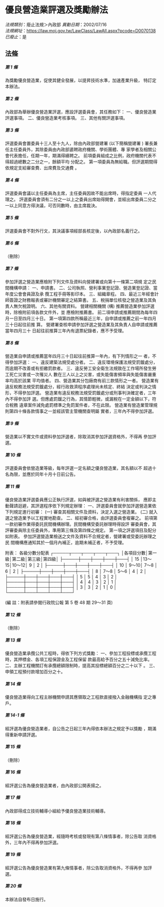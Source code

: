# 優良營造業評選及獎勵辦法

*法規類別*：廢止法規＞內政部
*異動日期*：2002/07/16  
*法規網址*：https://law.moj.gov.tw/LawClass/LawAll.aspx?pcode=D0070138
*已廢止*：是


## 法條
##### 第 1 條
為獎勵優良營造業，促使其健全發展，以提昇技術水準，加速產業升級，
特訂定本辦法。

##### 第 2 條
內政部為舉辦優良營造業評選，應設評選委員會，其任務如下：
一、優良營造業評選事項。
二、優良營造業考核事項。
三、其他有關評選事項。


##### 第 3 條
評選委員會置委員十三人至十九人，除由內政部營建署 (以下簡稱營建署
) 署長兼任主任委員外，其除委員由內政部遴聘政府機關、學術團體、專
家學者及相關公會代表擔任，任期一年，期滿得續聘之。
前項委員組成之比例，政府機關代表不得超過總數之二分之一，餘額平均
分配之。
第一項委員為無給職。但評選期間得依規定支給審查費、出席費及交通費
。

##### 第 4 條
評選委員會議以主任委員為主席，主任委員因故不能出席時，得指定委員
一人代理之。
評選委員會須有二分之一以上之委員出席始得開會，並經出席委員二分之
一以上同意方得決議，可否同數時，由主席裁決。

##### 第 5 條
評選委員會不對外行文，其決議事項經部長核定後，以內政部名義行之。

##### 第 6 條
（刪除）

##### 第 7 條
參加評選之營造業應檢附下列文件及資料向營建署或向第十一條第二項規
定之民間機構申請：
一、申請書。
二、公司執照、營利事業登記證、營造業登記證、當年度公會會員證及承
    攬工程手冊等影印本。
三、組織章程。
四、最近三年經會計師簽證之財務報表或審計機關審定之結算書。
五、稅捐單位核發之營造業及其負責人無欠稅證明。
六、其他有關資料。
營建相關機關 (構) 推薦營造業參加評選時，除檢附前項各款文件外，並
應檢附推薦書。
前二項申請或推薦期間為每年四月一日至四月三十日。
第一項第四款所稱最近三年，自申請或推薦之前一年四月三十日起往前推
算。
營建署查核申請參加評選之營造業及其負責人自申請或推薦當年四月三十
日起往前推算三年內有退票紀錄者，應不予受理。


##### 第 8 條
營造業自申請或推薦當年四月三十日起往前推算一年內，有下列情形之一
者，不得參加評選：
一、違反建築法規受處分者。
二、違反環境保護法規受罰鍰處分，而逾期不改善或有拒繳罰款者。
三、違反勞工安全衛生法規致在工作場所發生勞工死亡災害或一次罹災人
    數在三人以上之災害，或失能傷害頻率與失能傷害嚴重率均高於該業
    平均值者。
四、營造業其分包廠商有前三款情形之一者。
營造業有違反稅務法規受罰鍰處分，經行政救濟程序處理尚未核定、終結
決定或判決之情形，不得參加評選。
營造業有違反稅務法規受罰鍰處分或刑事判決確定者，三年內不得參加評
選。但應處罰鍰之行為，其情節輕微，或漏稅在一定金額以下，符合稅務
違章案件減免處罰標準之免罰案件者，不在此限。
營造業有營造業管理規則第四十條各款情事之一並經該管主管機關查明屬
實者，三年內不得參加評選。


##### 第 9 條
營造業以不實文件或資料參加評選者，除取消其參加評選資格外，不得再
參加評選。

##### 第 10 條
評選委員會依營造業等級，每年評選一定名額之優良營造業，其名額以不
超過十名為限，並應於同年十月十日前公告。

##### 第 11 條
優良營造業評選委員應公正執行評選，如與被評選之營造業有利害關係，
應即主動聲請迴避，其評選程序依下列規定辦理：
一、評選委員會就參加評選營造業依下列規定進行初審：
 (一) 審查其相關文件及資料，決定入選之營造業。
 (二) 就入選之營造業予以工程實地勘查。
二、經初審合格，由評選委員會複審之。
前項第一款初審作業得委託民間機構辦理。民間機構受委託辦理時得設評
審委員會，其評審委員除主任委員外，準用第三條及第四條之規定。
第一項之評選項目及配分如附表。
參加評選營造業檢送之文件及資料不合規定者，營建署或受委託辦理之民
間機構應通知其於一個月內補正，逾期未補正者，不予受理。

附表：
      各級分數分配表
┌─────┬───┬───┬───┬───┐
│各項目分數│第一級│第二級│第三級│第四級│
├─────┼───┼───┼───┼───┤
│    15    │13～15│10～12│   9  │   2  │
├─────┼───┼───┼───┼───┤
│    10    │ 9～10│ 7～8 │   6  │   2  │
├─────┼───┼───┼───┼───┤
│    8     │ 7～8 │ 5～6 │   4  │   2  │
├─────┼───┼───┼───┼───┤
│    5     │   5  │   4  │   3  │   2  │
├─────┼───┼───┼───┼───┤
│    4     │   4  │   3  │   2  │   1  │
├─────┼───┼───┼───┼───┤
│    3     │   3  │   2  │   1  │   0  │
└─────┴───┴───┴───┴───┘

 (編      註：附表請參閱行政院公報 第 5 卷 48 期 29～31 頁)


##### 第 12 條
（刪除）

##### 第 13 條
優良營造業承攬公共工程時，得依下列方式獎勵：
一、參加工程投標或承攬工程時，其押標金、各項工程保證金及工程保留
    款最高給予百分之五十減免比率。
二、主辦工程機關訂有承攬總額限制時，提高其投標總額百分之二十以下
    。
三、申領工程預付款增加百分之十。


##### 第 14 條
優良營造業得向工程主辦機關申請其應領取之工程款直接撥入金融機構指
定之專戶。

##### 第 14-1 條
經評選為優良營造業者，自公告之日起三年內得依本辦法之規定予以獎勵
，期滿得重新申請評選。

##### 第 15 條
（刪除）

##### 第 16 條
經評選公告為優良營造業者，由內政部公開表揚之。

##### 第 17 條
內政部得成立技術輔導小組給予優良營造業技術輔導。

##### 第 18 條
經評選公告為優良營造業，經隨時考核或發現有第八條情事者，除公告取
消資格外，三年內不得再參加評選。

##### 第 19 條
經評選公告為優良營造業有第九條情事者，除公告取消資格外，不得再參
加評選。

##### 第 20 條
本辦法自發布日施行。


